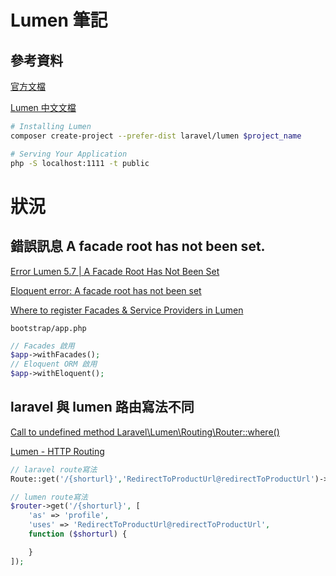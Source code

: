 # Lumen 筆記

## 參考資料

[官方文檔](https://lumen.laravel.com/docs/master)

[Lumen 中文文檔](https://lumen.golaravel.com/docs/)

```bash
# Installing Lumen
composer create-project --prefer-dist laravel/lumen $project_name

# Serving Your Application
php -S localhost:1111 -t public
```

# 狀況

## 錯誤訊息 A facade root has not been set.

[Error Lumen 5.7 | A Facade Root Has Not Been Set](https://chalidade.medium.com/error-lumen-5-7-a-facade-root-has-not-been-set-18b13521c834)

[Eloquent error: A facade root has not been set](https://stackoverflow.com/questions/35418810/eloquent-error-a-facade-root-has-not-been-set)

[Where to register Facades & Service Providers in Lumen](https://stackoverflow.com/questions/30399766/where-to-register-facades-service-providers-in-lumen)

`bootstrap/app.php`

```php
// Facades 啟用
$app->withFacades();
// Eloquent ORM 啟用
$app->withEloquent();
```

## laravel 與 lumen 路由寫法不同

[Call to undefined method Laravel\Lumen\Routing\Router::where()](https://stackoverflow.com/questions/48655597/call-to-undefined-method-laravel-lumen-routing-routerwhere)

[Lumen - HTTP Routing](https://lumen.laravel.com/docs/5.5/routing)

```php
// laravel route寫法
Route::get('/{shorturl}','RedirectToProductUrl@redirectToProductUrl')->name('shorturl');

// lumen route寫法
$router->get('/{shorturl}', [
    'as' => 'profile',
	'uses' => 'RedirectToProductUrl@redirectToProductUrl',
	function ($shorturl) {

	}
]);
```
